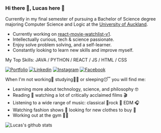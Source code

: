 ### Hi there 👋, Lucas here :orange_heart:
Currently in my final semester of pursuing a Bachelor of Science degree majoring Computer Science and Logic at the [University of Auckland](https://www.auckland.ac.nz/en.html "University of Auckland").

- Currently working on [react-movie-watchlist-v1](https://github.com/lucasli233/react-movie-watchlist-v1). 
- Intellectually curious, tech & science passionate.
- Enjoy solve problem solving, and a self-learner.
- Constantly looking to learn new skills and improve myself.

My Top Skills: JAVA / PYTHON / REACT / JS / HTML / CSS

[![Portfolio](https://img.shields.io/badge/-View_my_portfolio-orange?style=flat&logo=SitePoint&logoColor=white)](https://lucasli233.github.io/me/) 
[![Linkedin](https://img.shields.io/badge/-Find_me_on_Linkedin-orange?style=flat&logo=Linkedin&logoColor=white)](https://www.linkedin.com/in/lucaslinz/) 
[![Instagram](https://img.shields.io/badge/-Find_me_on_Instagram_-orange?style=flat&logo=Instagram&logoColor=white)](https://www.instagram.com/__lucass_li__/)
[![Facebook](https://img.shields.io/badge/-Find_me_on_Facebook_-orange?style=flat&logo=Facebook&logoColor=white)](https://www.facebook.com/LucasShengqiLi/)

When I'm not working:briefcase: studying:man_technologist: or sleeping:sleeping: you will find me:
- Learning more about technology, science, and philosophy 🤓
- Reading 📖 watching a lot of critically acclaimed films 🎬
- Listening to a wide range of music: classical 🎻rock 🎸 EDM 🎧
- Watching fashion shows 🧥 looking for new clothes to buy 👞
- Working out at the gym 🏋️‍♂️

![Lucas's github stats](https://github-readme-stats.vercel.app/api?username=lucasli233&show_icons=true&theme=great-gatsby)
